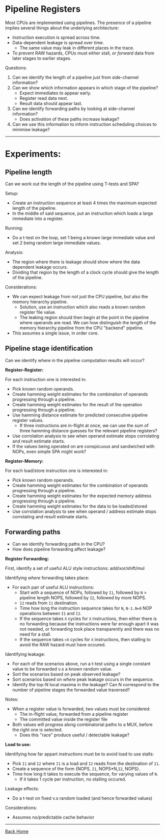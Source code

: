 
# Pipeline Registers

Most CPUs are implemented using pipelines. The presence of a pipeline
implies several things about the underlying architecture:
- Instruction execution is spread across time.
- Data-dependent leakage is spread over time.
  - The same value may leak in different places in the trace.
- To prevent RAW hazards, CPUs must either stall, or  *forward* data from
  later stages to earlier stages.

Questions:
1. Can we identify the length of a pipeline just from side-channel
  information?
2. Can we show which information appears in which stage of the pipeline?
   - Expect immediates to appear early.
   - Register read data next.
   - Result data should appear last.
3. Can we identify forwarding paths by looking at side-channel information?
   - Does activation of these paths increase leakage?
4. Can we use this information to inform instruction scheduling choices to
   minimise leakage?

---

# Experiments:

## Pipeline length

Can we work out the length of the pipeline using T-tests and SPA?

Setup:
- Create an instruction sequence at least 4 times the maximum expected
  length of the pipeline.
- In the middle of said sequence, put an instruction which loads a
  large immediate into a register.

Running:
- Do a t-test on the loop, set 1 being a known large immediate value
  and set 2 being random large immediate values.

Analysis:
- The region where there is leakage should show where the data dependent
  leakage occurs.
- Dividing that region by the length of a clock cycle should give the
  length of the pipeline.

Considerations:
- We can expect leakage from not just the CPU pipeline, but also the
  memory hierarchy pipeline.
  - Solution, use an instruction which also reads a known random register
    file value.
  - The leaking region should then begin at the point in the pipeline where
    operands are read. We can how distinguish the length of the memory
    hierarchy pipeline from the CPU "backend" pipeline.
- This assumes a single issue, in order core.

## Pipeline stage identification

Can we identify where in the pipeline computation results will occur?

**Register-Register:**

For each instruction one is interested in:
- Pick known random operands.
- Create hamming weight estimates for the combination of operands
  progressing through a pipeline.
- Create hamming weight estimates for the result of the operation
  progressing through a pipeline.
- Use hamming distance estimate for predicted consecutive pipeline
  register values.
  - If three instructions are in-flight at once, we can use the sum of
    three hamming distance guesses for the relevant pipeline registers?
- Use corrolation analysis to see when operand estimate stops corrolating
  and result estimate starts.
- If the values being operated on are conspicuous and sandwiched with NOPs,
  even simple SPA might work?

**Register-Memory:**

For each load/store instruction one is interested in:

- Pick known random operands.
- Create hamming weight estimates for the combination of operands
  progressing through a pipeline.
- Create hamming weight estimates for the expected memory address
  progressing through a pipeline.
- Create hamming weight estimates for the data to be loaded/stored
- Use corrolation analysis to see when operand / address estimate stops
  corrolating and result estimate starts.

## Forwarding paths

- Can we identify forwarding paths in the CPU?
- How does pipeline forwarding affect leakage?

**Register Forwarding:**


First, identify a set of useful ALU style instructions: add/xor/shift/mul

Identifying *where* forwarding takes place:
- For each pair of useful ALU instructions:
  - Start with a sequence of NOPs, followed by `I1`, followed by
    `N` > pipeline length NOPS, followed by `I2`, followed by more NOPS.
  - `I2` reads from `I1` destination.
  - Time how long the instruction sequence takes for `N`, `N-1`..`N=0`
    NOP operations between `I1` and `I2`.
  - If the sequence takes `X` cycles for `X` instructions, then either
    there is no forwarding because the instructions were far enough apart
    it was not needed, or forwarding took place transparently and there was
    no need for a stall.
  - If the sequence takes `>X` cycles for `X` instructions, then stalling
    to avoid the RAW hazard must have occured.

Identifying leakage:
- For each of the scenarios above, run a t-test using a single constant
  value to be forwarded v.s a known random value.
- Sort the scenarios based on peak observed leakage?
- Sort scenarios based on *where* peak leakage occurs in the sequence.
- Identify the top-N local maxima in the leakage? Can N correspond to the
  number of pipeline stages the forwarded value traversed?

Notes:
- When a register value is forwarded, two values must be considered:
  - The in-flight value, forwarded from a pipeline register
  - The committed value inside the register file
- Both values will progress along combinatorial paths to a MUX, before the
  right one is selected.
  - Does this "race" produce useful / detectable leakage?

**Load to use:**

Identifying how far appart instructions must be to avoid load to use
stalls:
- Pick `I1` and `I2` where `I1` is a load and `I2` reads from the destination
  of `I1`.
- Create a sequence of the form {NOPS, `I1`, NOPS\*N,`I2`, NOPS}.
- Time how long it takes to execute the sequence, for varying values of
  `N`.
  - If it takes 1 cycle per instruction, no stalling occured.

Leakage effects:
- Do a t-test on fixed v.s random loaded (and hence forwarded values)

Considerations:
- Assumes no/predictable cache behavior

---

[Back Home](../../README.md)
